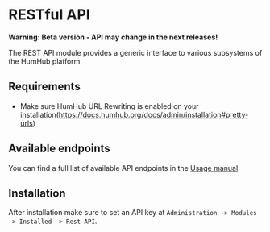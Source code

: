 # RESTful API 

**Warning: Beta version - API may change in the next releases!**

The REST API module provides a generic interface to various subsystems of the HumHub platform.

## Requirements

- Make sure HumHub URL Rewriting is enabled on your installation(https://docs.humhub.org/docs/admin/installation#pretty-urls)

## Available endpoints

You can find a full list of available API endpoints in the [Usage manual](MANUAL.md)

## Installation

After installation make sure to set an API key at `Administration -> Modules -> Installed -> Rest API`.
